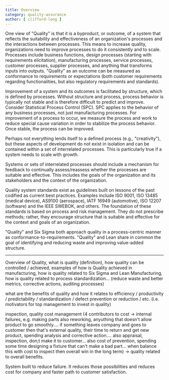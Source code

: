```yaml
---
title: Overview
category: quality-assurance
author: [ clifford-long ]
---
```


One view of "Quality" is that it is a byproduct, or outcome, of a system that reflects the suitability and effectiveness of an organization's processes and the interactions between processes. This means to increase quality, organizations need to improve processes to do it consistently and to scale. Processes include business functions, design processes (starting with requirements elicitation), manufacturing processes, service processes, customer processes, supplier processes, and anything that transforms inputs into outputs.  "Quality" as an outcome can be measured as conformance to requirements or expectations (both customer requirements regarding functionalities, but also regulatory requirements and standards). 

Improvement of a system and its outcomes is facilitated by structure, which is defined by processes.  Without structure and process, process behavior is typically not stable and is therefore difficult to predict and improve.  Consider Statistical Process Control (SPC).  SPC applies to the behavior of any business processes, not just manufacturing processes.  For improvement of a process to occur, we measure the process and work to reduce special cause variation in order to stabilize the process behavior.  Once stable, the process can be improved.  

Perhaps not everything lends itself to a defined process (e.g., "creativity"), but these aspects of development do not exist in isolation and can be contained within a set of interrelated processes. This is particularly true if a system needs to scale with growth.

Systems or sets of interrelated processes should include a mechanism for feedback to continually assess/reassess whether the processes are suitable and effective.  This includes the goals of the organization and its stakeholders and the context of the organization. 

Quality system standards exist as guidelines built on lessons of the past codified as current best practices.  Examples include ISO 9001, ISO 13485 (medical device), AS9100 (aerospace), IATF 16949 (automotive), ISO 12207 (software) and the IEEE SWEBOK, and others. The foundation of these standards is based on process and risk management.  They do not prescribe methods; rather, they encourage structure that is suitable and effective for the context and goals of an organization.

"Quality" and Six Sigma both approach quality in a process-centric manner as conformance-to-requirements.
"Quality" and Lean share in common the goal of identifying and reducing waste and improving value-added structure. 

-----------------------------------------------

Overview of Quality, what is quality (definition), how quality can be controlled / achieved, examples of how is Quality achieved in manufacturing, how is quality related to Six Sigma and Lean Manufacturing, how is quality related to process standardization... (reduce waste and better metrics, corrective actions, auditing processes)

what are the benefits of quality and how it relates to efficiency / productivity / predictability / standardization / defect prevention or reduction / etc. (i.e. motivators for top management to invest in quality)

inspection, quality cost management (4 contributors to cost -> internal failures, e.g. making parts also reworking, anyuthing that doesn't allow product to go smoothly.... if something leaves company and goes to customer then that's external quality, their time to return and get new product, spending analysis and corrective action.... also appraisal, inspection, don;t make it to customer... also cost of prevention, spending some time designing a fixture that can't make a bad part... when balance this with cost to inspect then overall win in the long term) -> quality related to overall benefits. 

System built to reduce failure. It reduces those possibilities and reduces cost for company and faster path to customer satisfaction. 
